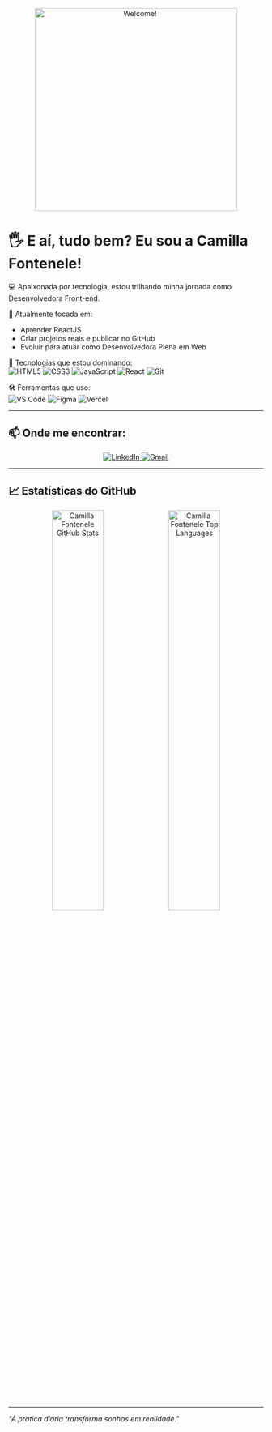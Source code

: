 <p align="center">
  <img src="https://media.giphy.com/media/3o7TKrTy6CvG8M0BL6/giphy.gif" alt="Welcome!" width="400px">
</p>

# 🖐️ E aí, tudo bem? Eu sou a Camilla Fontenele! 

💻 Apaixonada por tecnologia, estou trilhando minha jornada como Desenvolvedora Front-end.

🚀 Atualmente focada em:
- Aprender ReactJS
- Criar projetos reais e publicar no GitHub
- Evoluir para atuar como Desenvolvedora Plena em Web

🔧 Tecnologias que estou dominando:
<br>
![HTML5](https://img.shields.io/badge/HTML5-E34F26?style=for-the-badge&logo=html5&logoColor=white)
![CSS3](https://img.shields.io/badge/CSS3-1572B6?style=for-the-badge&logo=css3&logoColor=white)
![JavaScript](https://img.shields.io/badge/JavaScript-F7DF1E?style=for-the-badge&logo=javascript&logoColor=black)
![React](https://img.shields.io/badge/React-61DAFB?style=for-the-badge&logo=react&logoColor=black)
![Git](https://img.shields.io/badge/Git-F05032?style=for-the-badge&logo=git&logoColor=white)

🛠️ Ferramentas que uso:
<br>
![VS Code](https://img.shields.io/badge/VS_Code-007ACC?style=for-the-badge&logo=visual%20studio%20code&logoColor=white)
![Figma](https://img.shields.io/badge/Figma-F24E1E?style=for-the-badge&logo=figma&logoColor=white)
![Vercel](https://img.shields.io/badge/Vercel-000000?style=for-the-badge&logo=vercel&logoColor=white)

---

## 📫 Onde me encontrar:

<p align="center">
  <a href="https://www.linkedin.com/in/camillafontenele/" target="_blank">
    <img src="https://img.shields.io/badge/LinkedIn-0077B5?style=for-the-badge&logo=linkedin&logoColor=white" alt="LinkedIn">
  </a>
  <a href="mailto:camillafontenele@gmail.com" target="_blank">
    <img src="https://img.shields.io/badge/Gmail-D14836?style=for-the-badge&logo=gmail&logoColor=white" alt="Gmail">
  </a>
</p>

---

## 📈 Estatísticas do GitHub

<p align="center">
  <img src="https://github-readme-stats.vercel.app/api?username=camillafontenele&show_icons=true&theme=dracula" alt="Camilla Fontenele GitHub Stats" width="45%">
  <img src="https://github-readme-stats.vercel.app/api/top-langs/?username=camillafontenele&layout=compact&theme=dracula" alt="Camilla Fontenele Top Languages" width="45%">
</p>

---

*"A prática diária transforma sonhos em realidade."*
